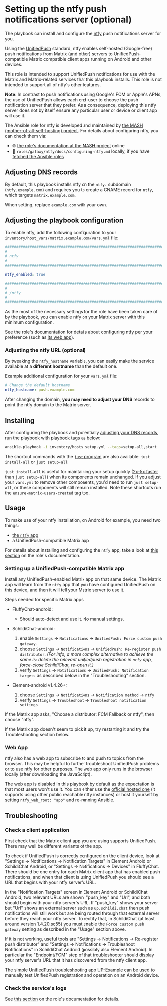 <!--
SPDX-FileCopyrightText: 2022 - 2024 Slavi Pantaleev
SPDX-FileCopyrightText: 2022 Julian Foad
SPDX-FileCopyrightText: 2022 MDAD project contributors
SPDX-FileCopyrightText: 2023 Felix Stupp
SPDX-FileCopyrightText: 2024 - 2025 Suguru Hirahara

SPDX-License-Identifier: AGPL-3.0-or-later
-->

# Setting up the ntfy push notifications server (optional)

The playbook can install and configure the [ntfy](https://ntfy.sh/) push notifications server for you.

Using the [UnifiedPush](https://unifiedpush.org) standard, ntfy enables self-hosted (Google-free) push notifications from Matrix (and other) servers to UnifiedPush-compatible Matrix compatible client apps running on Android and other devices.

This role is intended to support UnifiedPush notifications for use with the Matrix and Matrix-related services that this playbook installs. This role is not intended to support all of ntfy's other features.

**Note**: In contrast to push notifications using Google's FCM or Apple's APNs, the use of UnifiedPush allows each end-user to choose the push notification server that they prefer. As a consequence, deploying this ntfy server does not by itself ensure any particular user or device or client app will use it.

The Ansible role for ntfy is developed and maintained by [the MASH (mother-of-all-self-hosting) project](https://github.com/mother-of-all-self-hosting/ansible-role-ntfy). For details about configuring ntfy, you can check them via:
- 🌐 [the role's documentation at the MASH project](https://github.com/mother-of-all-self-hosting/ansible-role-ntfy/blob/main/docs/configuring-ntfy.md) online
- 📁 `roles/galaxy/ntfy/docs/configuring-ntfy.md` locally, if you have [fetched the Ansible roles](installing.md#update-ansible-roles)

## Adjusting DNS records

By default, this playbook installs ntfy on the `ntfy.` subdomain (`ntfy.example.com`) and requires you to create a CNAME record for `ntfy`, which targets `matrix.example.com`.

When setting, replace `example.com` with your own.

## Adjusting the playbook configuration

To enable ntfy, add the following configuration to your `inventory/host_vars/matrix.example.com/vars.yml` file:

```yaml
########################################################################
#                                                                      #
# ntfy                                                                 #
#                                                                      #
########################################################################

ntfy_enabled: true

########################################################################
#                                                                      #
# /ntfy                                                                #
#                                                                      #
########################################################################
```

As the most of the necessary settings for the role have been taken care of by the playbook, you can enable ntfy on your Matrix server with this minimum configuration.

See the role's documentation for details about configuring ntfy per your preference (such as [its web app](https://github.com/mother-of-all-self-hosting/ansible-role-ntfy/blob/main/docs/configuring-ntfy.md#enable-web-app-optional)).

### Adjusting the ntfy URL (optional)

By tweaking the `ntfy_hostname` variable, you can easily make the service available at a **different hostname** than the default one.

Example additional configuration for your `vars.yml` file:

```yaml
# Change the default hostname
ntfy_hostname: push.example.com
```

After changing the domain, **you may need to adjust your DNS** records to point the ntfy domain to the Matrix server.

## Installing

After configuring the playbook and potentially [adjusting your DNS records](#adjusting-dns-records), run the playbook with [playbook tags](playbook-tags.md) as below:

<!-- NOTE: let this conservative command run (instead of install-all) to make it clear that failure of the command means something is clearly broken. -->
```sh
ansible-playbook -i inventory/hosts setup.yml --tags=setup-all,start
```

The shortcut commands with the [`just` program](just.md) are also available: `just install-all` or `just setup-all`

`just install-all` is useful for maintaining your setup quickly ([2x-5x faster](../CHANGELOG.md#2x-5x-performance-improvements-in-playbook-runtime) than `just setup-all`) when its components remain unchanged. If you adjust your `vars.yml` to remove other components, you'd need to run `just setup-all`, or these components will still remain installed. Note these shortcuts run the `ensure-matrix-users-created` tag too.

## Usage

To make use of your ntfy installation, on Android for example, you need two things:

* [the `ntfy` app](https://docs.ntfy.sh/subscribe/phone/)
* a UnifiedPush-compatible Matrix app

For details about installing and configuring the `ntfy` app, take a look at [this section](https://github.com/mother-of-all-self-hosting/ansible-role-ntfy/blob/main/docs/configuring-ntfy.md#usage) on the role's documentation.

### Setting up a UnifiedPush-compatible Matrix app

Install any UnifiedPush-enabled Matrix app on that same device. The Matrix app will learn from the `ntfy` app that you have configured UnifiedPush on this device, and then it will tell your Matrix server to use it.

Steps needed for specific Matrix apps:

* FluffyChat-android:
  - Should auto-detect and use it. No manual settings.

* SchildiChat-android:
  1. enable `Settings` -> `Notifications` -> `UnifiedPush: Force custom push gateway`.
  2. choose `Settings` -> `Notifications` -> `UnifiedPush: Re-register push distributor`. *(For info, a more complex alternative to achieve the same is: delete the relevant unifiedpush registration in `ntfy` app, force-close SchildiChat, re-open it.)*
  3. verify `Settings` -> `Notifications` -> `UnifiedPush: Notification targets` as described below in the "Troubleshooting" section.

* Element-android v1.4.26+:
  1. choose `Settings` -> `Notifications` -> `Notification method` -> `ntfy`
  2. verify `Settings` -> `Troubleshoot` -> `Troubleshoot notification settings`

If the Matrix app asks, "Choose a distributor: FCM Fallback or ntfy", then choose "ntfy".

If the Matrix app doesn't seem to pick it up, try restarting it and try the Troubleshooting section below.

### Web App

ntfy also has a web app to subscribe to and push to topics from the browser. This may be helpful to further troubleshoot UnifiedPush problems or to use ntfy for other purposes. The web app only runs in the browser locally (after downloading the JavaScript).

The web app is disabled in this playbook by default as the expectation is that most users won't use it. You can either use the [official hosted one](https://ntfy.sh/app) (it supports using other public reachable ntfy instances) or host it yourself by setting `ntfy_web_root: "app"` and re-running Ansible.

## Troubleshooting

### Check a client application

First check that the Matrix client app you are using supports UnifiedPush. There may well be different variants of the app.

To check if UnifiedPush is correctly configured on the client device, look at "Settings -> Notifications -> Notification Targets" in Element Android or SchildiChat Android, or "Settings -> Notifications -> Devices" in FluffyChat. There should be one entry for each Matrix client app that has enabled push notifications, and when that client is using UnifiedPush you should see a URL that begins with your ntfy server's URL.

In the "Notification Targets" screen in Element Android or SchildiChat Android, two relevant URLs are shown, "push\_key" and "Url", and both should begin with your ntfy server's URL. If "push\_key" shows your server but "Url" shows an external server such as `up.schildi.chat` then push notifications will still work but are being routed through that external server before they reach your ntfy server. To rectify that, in SchildiChat (at least around version 1.4.20.sc55) you must enable the `Force custom push gateway` setting as described in the "Usage" section above.

If it is not working, useful tools are "Settings -> Notifications -> Re-register push distributor" and "Settings -> Notifications -> Troubleshoot Notifications" in SchildiChat Android (possibly also Element Android). In particular the "Endpoint/FCM" step of that troubleshooter should display your ntfy server's URL that it has discovered from the ntfy client app.

The simple [UnifiedPush troubleshooting](https://unifiedpush.org/users/troubleshooting/) app [UP-Example](https://f-droid.org/en/packages/org.unifiedpush.example/) can be used to manually test UnifiedPush registration and operation on an Android device.

### Check the service's logs

See [this section](https://github.com/mother-of-all-self-hosting/ansible-role-etherpad/blob/main/docs/configuring-etherpad.md#check-the-service-s-logs) on the role's documentation for details.
